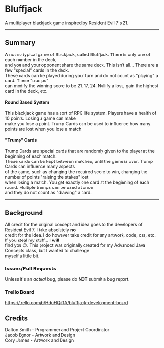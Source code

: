 # Bluffjack
A multiplayer blackjack game inspired by Resident Evil 7's 21.

<hr/>

## Summary
A not so typical game of Blackjack, called Bluffjack. There is only one of each number in the deck,  
and you and your opponent share the same deck. This isn't all... There are a few "special" cards in the deck.  
These cards can be played during your turn and do not count as "playing" a card. These "trumps"  
can modify the winning score to be 21, 17, 24. Nullify a loss, gain the highest card in the deck, etc.

#### Round Based System
This blackjack game has a sort of RPG life system. Players have a health of 10 points. Losing a game can make  
make you lose a point. Trump Cards can be used to influence how many points are lost when you lose a match.

#### "Trump" Cards
Trump Cards are special cards that are randomly given to the player at the beginning of each match.  
These cards can be kept between matches, until the game is over. Trump Cards can influence many aspects  
of the game, such as changing the required score to win, changing the number of points "raising the stakes" lost  
when losing a match. You get exactly one card at the beginning of each round. Multiple trumps can be used at once  
and they do not count as "drawing" a card.

<hr/>

## Background
All credit for the original concept and idea goes to the developers of Resident Evil 7. I take absolutely **no**  
credit for the idea. I do however take credit for any artwork, code, css, etc. If you steal my stuff... I **will**  
find you 😉. This project was originally created for my Advanced Java Concepts class, but I wanted to challenge  
myself a little bit. 

### Issues/Pull Requests
Unless it's an *actual* bug, please do **NOT** submit a bug report.

### Trello Board
https://trello.com/b/HduHQd1A/bluffjack-development-board

## Credits
Dalton Smith - Programmer and Project Coordinator  
Jacob Egnor  - Artwork and Design  
Cory James   - Artwork and Design  
